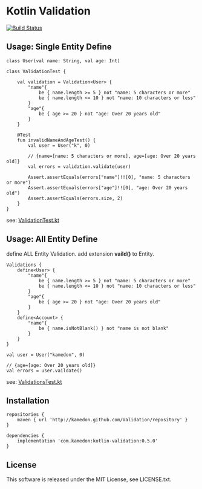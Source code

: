 # Kotlin Validation

[![Build Status](https://www.bitrise.io/app/52bf5677c2ea2255/status.svg?token=VefnKnVA0lwrTocWOGkTSg&branch=master)](https://www.bitrise.io/app/52bf5677c2ea2255)

## Usage: Single Entity Define

```
class User(val name: String, val age: Int)

class ValidationTest {

    val validation = Validation<User> {
        "name"{
            be { name.length >= 5 } not "name: 5 characters or more"
            be { name.length <= 10 } not "name: 10 characters or less"
        }
        "age"{
            be { age >= 20 } not "age: Over 20 years old"
        }
    }

    @Test
    fun invalidNameAndAgeTest() {
        val user = User("k", 0)

        // {name=[name: 5 characters or more], age=[age: Over 20 years old]}
        val errors = validation.validate(user)

        Assert.assertEquals(errors["name"]!![0], "name: 5 characters or more")
        Assert.assertEquals(errors["age"]!![0], "age: Over 20 years old")
        Assert.assertEquals(errors.size, 2)
    }
}
```

see: [ValidationTest.kt](https://github.com/kamedon/Validation/blob/master/validation/src/test/java/com/kamedon/validation/ValidationTest.kt)

## Usage: All Entity Define

define ALL Entity Validation. add extension **vaild()** to Entity.

```
Validations {
    define<User> {
        "name"{
            be { name.length >= 5 } not "name: 5 characters or more"
            be { name.length <= 10 } not "name: 10 characters or less"
        }
        "age"{
            be { age >= 20 } not "age: Over 20 years old"
        }
    }
    define<Account> {
        "name"{
            be { name.isNotBlank() } not "name is not blank"
        }
    }
}

val user = User("kamedon", 0)

// {age=[age: Over 20 years old]}
val errors = user.vaildate()

```

see: [ValidationsTest.kt](https://github.com/kamedon/Validation/blob/master/validation/src/test/java/com/kamedon/validation/ValidationsTest.kt)


## Installation

```
repositories {
    maven { url 'http://kamedon.github.com/Validation/repository' }
}

dependencies {
    implementation 'com.kamedon:kotlin-validation:0.5.0'
}
```

## License
This software is released under the MIT License, see LICENSE.txt.